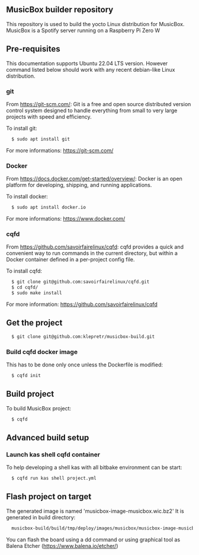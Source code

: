 ## MusicBox builder repository ##
This repository is used to build the yocto Linux distribution for MusicBox.
MusicBox is a Spotify server running on a Raspberry Pi Zero W

## Pre-requisites ##

This documentation supports Ubuntu 22.04 LTS version.
However command listed below should work with any recent debian-like Linux
distribution.

### git ###

From https://git-scm.com/:
Git is a free and open source distributed version control system designed to
 handle everything from small to very large projects with speed and efficiency.

To install git:

```bash
  $ sudo apt install git
```

For more informations: https://git-scm.com/

### Docker  ###

From https://docs.docker.com/get-started/overview/:
Docker is an open platform for developing, shipping, and running applications.

To install docker:

```bash
  $ sudo apt install docker.io
```

For more informations: https://www.docker.com/

### cqfd ###

From https://github.com/savoirfairelinux/cqfd:
cqfd provides a quick and convenient way to run commands in the current
directory, but within a Docker container defined in a per-project config file.

To install cqfd:

```bash
  $ git clone git@github.com:savoirfairelinux/cqfd.git
  $ cd cqfd/
  $ sudo make install
```

For more information: https://github.com/savoirfairelinux/cqfd

## Get the project ##

```bash
  $ git clone git@github.com:klepretr/musicbox-build.git
```

### Build cqfd docker image ###

This has to be done only once unless the Dockerfile is modified:

```bash
  $ cqfd init
```

## Build project ##

To build MusicBox project:

```bash
  $ cqfd
```

## Advanced build setup ##

### Launch kas shell cqfd container ###

To help developing a shell kas with all bitbake environment can be start:

```bash
  $ cqfd run kas shell project.yml
```

## Flash project on target ##

The generated image is named 'musicbox-image-musicbox.wic.bz2'
It is generated in build directory:
```bash
  musicbox-build/build/tmp/deploy/images/musicbox/musicbox-image-musicbox.wic.bz2
```
You can flash the board using a dd command or using graphical tool as Balena Etcher (https://www.balena.io/etcher/)